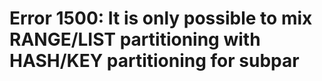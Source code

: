 # Error 1500: It is only possible to mix RANGE/LIST partitioning with HASH/KEY partitioning for subpar

